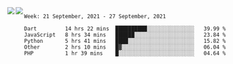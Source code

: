 <a href="https://github.com/anuraghazra/github-readme-stats">
  <img align="left" src="https://github-readme-stats.vercel.app/api?username=Tanesan&count_private=true&show_icons=true" />
</a>
<a href="https://github.com/anuraghazra/github-readme-stats">
  <img align="left" src="https://github-readme-stats.vercel.app/api/top-langs/?username=Tanesan" />
</a>

<!--START_SECTION:waka-->
```text
Week: 21 September, 2021 - 27 September, 2021

Dart         14 hrs 22 mins  ██████████░░░░░░░░░░░░░░░   39.99 % 
JavaScript   8 hrs 34 mins   ██████░░░░░░░░░░░░░░░░░░░   23.84 % 
Python       5 hrs 41 mins   ████░░░░░░░░░░░░░░░░░░░░░   15.82 % 
Other        2 hrs 10 mins   █▓░░░░░░░░░░░░░░░░░░░░░░░   06.04 % 
PHP          1 hr 39 mins    █░░░░░░░░░░░░░░░░░░░░░░░░   04.64 % 
```
<!--END_SECTION:waka-->

